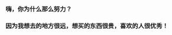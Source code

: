 ### 嗨，你为什么那么努力？

### 因为我想去的地方很远，想买的东西很贵，喜欢的人很优秀！
<!--
**LinHuangnan/LinHuangnan** is a ✨ _special_ ✨ repository because its `README.md` (this file) appears on your GitHub profile.

Here are some ideas to get you started:

- 🔭 I’m currently working on 中山大学
- 🌱 I’m currently learning EE
- 👯 I’m looking to collaborate on robbot
- 🤔 I’m looking for help with coding
- 💬 Ask me about anything
- 📫 How to reach me: 670788440@qq.com
- 😄 Pronouns: ?
- ⚡ Fun fact: ...
-->
